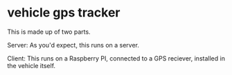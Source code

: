 # vehicle gps tracker

This is made up of two parts.

Server: As you'd expect, this runs on a server.

Client: This runs on a Raspberry PI, connected to a GPS reciever, installed in the vehicle itself.
